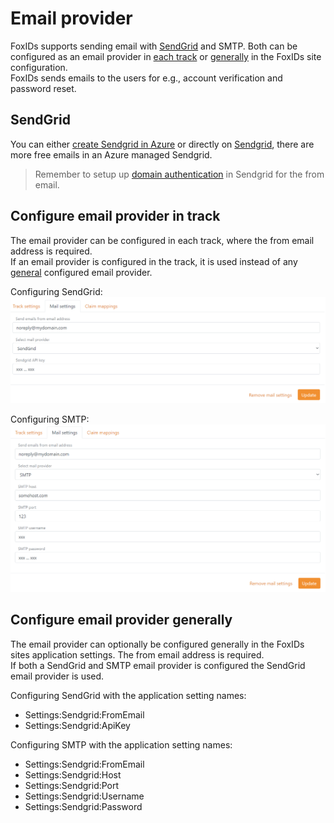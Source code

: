 ﻿# Email provider

FoxIDs supports sending email with [SendGrid](#sendgrid) and SMTP. Both can be configured as an email provider in [each track](#configure-email-provider-in-track) or [generally](#configure-email-provider-generally) in the FoxIDs site configuration.  
FoxIDs sends emails to the users for e.g., account verification and password reset.  

## SendGrid

You can either [create Sendgrid in Azure](https://docs.microsoft.com/en-us/azure/sendgrid-dotnet-how-to-send-email) or directly on [Sendgrid](https://Sendgrid.com), there are more free emails in an Azure managed Sendgrid.

> Remember to setup up [domain authentication](https://sendgrid.com/docs/ui/account-and-settings/how-to-set-up-domain-authentication/) in Sendgrid for the from email.

## Configure email provider in track

The email provider can be configured in each track, where the from email address is required.  
If an email provider is configured in the track, it is used instead of any [general](#configure-email-provider-generally) configured email provider.

Configuring SendGrid:
![FoxIDs email provider - SendGrid](images/configure-email-provider-track-sendgrid.png)

Configuring SMTP:
![FoxIDs email provider - SMTP](images/configure-email-provider-track-smtp.png)

## Configure email provider generally

The email provider can optionally be configured generally in the FoxIDs sites application settings. The from email address is required.  
If both a SendGrid and SMTP email provider is configured the SendGrid email provider is used.

Configuring SendGrid with the application setting names:

- Settings:Sendgrid:FromEmail
- Settings:Sendgrid:ApiKey

Configuring SMTP with the application setting names:

- Settings:Sendgrid:FromEmail
- Settings:Sendgrid:Host
- Settings:Sendgrid:Port
- Settings:Sendgrid:Username
- Settings:Sendgrid:Password